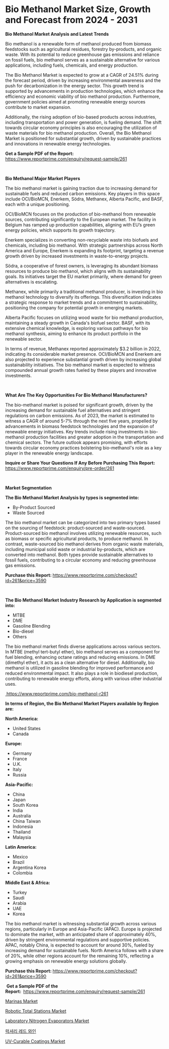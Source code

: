 <p><h1>Bio Methanol Market Size, Growth and Forecast from 2024 - 2031</h1></p><p><strong>Bio Methanol Market Analysis and Latest Trends</strong></p>
<p><p>Bio methanol is a renewable form of methanol produced from biomass feedstocks such as agricultural residues, forestry by-products, and organic waste. With its potential to reduce greenhouse gas emissions and reliance on fossil fuels, bio methanol serves as a sustainable alternative for various applications, including fuels, chemicals, and energy production.</p><p>The Bio Methanol Market is expected to grow at a CAGR of 24.51% during the forecast period, driven by increasing environmental awareness and the push for decarbonization in the energy sector. This growth trend is supported by advancements in production technologies, which enhance the efficiency and economic viability of bio methanol production. Furthermore, government policies aimed at promoting renewable energy sources contribute to market expansion.</p><p>Additionally, the rising adoption of bio-based products across industries, including transportation and power generation, is fueling demand. The shift towards circular economy principles is also encouraging the utilization of waste materials for bio methanol production. Overall, the Bio Methanol Market is positioned for substantial growth, driven by sustainable practices and innovations in renewable energy technologies.</p></p>
<p><strong>Get a Sample PDF of the Report:&nbsp;</strong> <a href="https://www.reportprime.com/enquiry/request-sample/261">https://www.reportprime.com/enquiry/request-sample/261</a></p>
<p>&nbsp;</p>
<p><strong>Bio Methanol Major Market Players</strong></p>
<p><p>The bio methanol market is gaining traction due to increasing demand for sustainable fuels and reduced carbon emissions. Key players in this space include OCI/BioMCN, Enerkem, Södra, Methanex, Alberta Pacific, and BASF, each with a unique positioning.</p><p>OCI/BioMCN focuses on the production of bio-methanol from renewable sources, contributing significantly to the European market. The facility in Belgium has ramped up production capabilities, aligning with EU’s green energy policies, which supports its growth trajectory.</p><p>Enerkem specializes in converting non-recyclable waste into biofuels and chemicals, including bio methanol. With strategic partnerships across North America and Europe, Enerkem is expanding its footprint, targeting a revenue growth driven by increased investments in waste-to-energy projects.</p><p>Södra, a cooperative of forest owners, is leveraging its abundant biomass resources to produce bio methanol, which aligns with its sustainability goals. Its initiatives target the EU market primarily, where demand for green alternatives is escalating.</p><p>Methanex, while primarily a traditional methanol producer, is investing in bio methanol technology to diversify its offerings. This diversification indicates a strategic response to market trends and a commitment to sustainability, positioning the company for potential growth in emerging markets.</p><p>Alberta Pacific focuses on utilizing wood waste for bio methanol production, maintaining a steady growth in Canada's biofuel sector. BASF, with its extensive chemical knowledge, is exploring various pathways for bio methanol synthesis, aiming to enhance its product portfolio in the renewable sector.</p><p>In terms of revenue, Methanex reported approximately $3.2 billion in 2022, indicating its considerable market presence. OCI/BioMCN and Enerkem are also projected to experience substantial growth driven by increasing global sustainability initiatives. The bio methanol market is expected to witness compounded annual growth rates fueled by these players and innovative investments.</p></p>
<p>&nbsp;</p>
<p><strong>What Are The Key Opportunities For Bio Methanol Manufacturers?</strong></p>
<p><p>The bio-methanol market is poised for significant growth, driven by the increasing demand for sustainable fuel alternatives and stringent regulations on carbon emissions. As of 2023, the market is estimated to witness a CAGR of around 5-7% through the next five years, propelled by advancements in biomass feedstock technologies and the expansion of renewable energy initiatives. Key trends include rising investments in bio-methanol production facilities and greater adoption in the transportation and chemical sectors. The future outlook appears promising, with efforts towards circular economy practices bolstering bio-methanol's role as a key player in the renewable energy landscape.</p></p>
<p><strong>Inquire or Share Your Questions If Any Before Purchasing This Report:</strong> <a href="https://www.reportprime.com/enquiry/pre-order/261">https://www.reportprime.com/enquiry/pre-order/261</a></p>
<p>&nbsp;</p>
<p><strong>Market Segmentation</strong></p>
<p><strong>The Bio Methanol Market Analysis by types is segmented into:</strong></p>
<p><ul><li>By-Product Sourced</li><li>Waste Sourced</li></ul></p>
<p><p>The bio methanol market can be categorized into two primary types based on the sourcing of feedstock: product-sourced and waste-sourced. Product-sourced bio methanol involves utilizing renewable resources, such as biomass or specific agricultural products, to produce methanol. In contrast, waste-sourced bio methanol derives from organic waste materials, including municipal solid waste or industrial by-products, which are converted into methanol. Both types provide sustainable alternatives to fossil fuels, contributing to a circular economy and reducing greenhouse gas emissions.</p></p>
<p><strong>Purchase this Report:&nbsp;</strong><a href="https://www.reportprime.com/checkout?id=261&price=3590">https://www.reportprime.com/checkout?id=261&price=3590</a></p>
<p>&nbsp;</p>
<p><strong>The Bio Methanol Market Industry Research by Application is segmented into:</strong></p>
<p><ul><li>MTBE</li><li>DME</li><li>Gasoline Blending</li><li>Bio-diesel</li><li>Others</li></ul></p>
<p><p>The bio methanol market finds diverse applications across various sectors. In MTBE (methyl tert-butyl ether), bio methanol serves as a component for fuel blending, enhancing octane ratings and reducing emissions. In DME (dimethyl ether), it acts as a clean alternative for diesel. Additionally, bio methanol is utilized in gasoline blending for improved performance and reduced environmental impact. It also plays a role in biodiesel production, contributing to renewable energy efforts, along with various other industrial uses.</p></p>
<p><a href="https://www.reportprime.com/bio-methanol-r261">&nbsp;https://www.reportprime.com/bio-methanol-r261</a></p>
<p><strong>In terms of Region, the Bio Methanol Market Players available by Region are:</strong></p>
<p>
    <p> <strong> North America: </strong>
        <ul>
            <li>United States</li>
            <li>Canada</li>
        </ul>
        </p> 
    <p> <strong> Europe: </strong>
        <ul>
            <li>Germany</li>
            <li>France</li>
            <li>U.K.</li>
            <li>Italy</li>
            <li>Russia</li>
        </ul>
        </p> 
    <p> <strong> Asia-Pacific: </strong>
        <ul>
            <li>China</li>
            <li>Japan</li>
            <li>South Korea</li>
            <li>India</li>
            <li>Australia</li>
            <li>China Taiwan</li>
            <li>Indonesia</li>
            <li>Thailand</li>
            <li>Malaysia</li>
        </ul>
        </p> 
    <p> <strong> Latin America: </strong>
        <ul>
            <li>Mexico</li>
            <li>Brazil</li>
            <li>Argentina Korea</li>
            <li>Colombia</li>
        </ul>
        </p> 
    <p> <strong> Middle East & Africa: </strong>
        <ul>
            <li>Turkey</li>
            <li>Saudi</li>
            <li>Arabia</li>
            <li>UAE</li>
            <li>Korea</li>
        </ul>
    </p>
    </p>
<p><p>The bio methanol market is witnessing substantial growth across various regions, particularly in Europe and Asia-Pacific (APAC). Europe is projected to dominate the market, with an anticipated share of approximately 40%, driven by stringent environmental regulations and supportive policies. APAC, notably China, is expected to account for around 30%, fueled by increasing demand for sustainable fuels. North America follows with a share of 20%, while other regions account for the remaining 10%, reflecting a growing emphasis on renewable energy solutions globally.</p></p>
<p><strong>Purchase this Report: </strong><a href="https://www.reportprime.com/checkout?id=261&price=3590">https://www.reportprime.com/checkout?id=261&price=3590</a></p>
<p>&nbsp;<strong>Get a Sample PDF of the Report:&nbsp;&nbsp;</strong><a href="https://www.reportprime.com/enquiry/request-sample/261">https://www.reportprime.com/enquiry/request-sample/261</a></p>
<p><strong></strong></p>
<p><p><a href="https://medium.com/@goldapearce28ryuytr/insights-into-the-marinas-market-size-which-is-expanding-with-a-9-5-cagr-from-2024-2031-8038695462bd">Marinas Market</a></p><p><a href="https://issuu.com/reportprime-2/docs/robotic-total-stations-market-size-_e49b8d8a7de115">Robotic Total Stations Market</a></p><p><a href="https://www.linkedin.com/pulse/charting-future-comprehensive-analysis-global-laboratory-hbvae?trackingId=2iNDGwEUSLqoJ1YAmVVZzA%3D%3D">Laboratory Nitrogen Evaporators Market</a></p><p><a href="https://medium.com/@kacrimipp/%EA%B8%80%EB%A1%9C%EB%B2%8C-%EB%9F%AD%EC%85%94%EB%A6%AC-%EB%A0%88%EB%93%9C-%EC%99%80%EC%9D%B8-%EC%8B%9C%EC%9E%A5-%EB%B6%80%EB%AC%B8-%EC%9C%A0%ED%98%95-%EC%9D%91%EC%9A%A9-%ED%94%84%EB%A1%9C%EA%B7%B8%EB%9E%A8-%EC%8B%9C%EC%9E%A5-%EC%B0%B8%EA%B0%80%EC%9E%90-%EC%A0%84%EB%9E%B5-%EC%A7%80%EC%97%AD-%EC%84%B1%EC%9E%A5-%EC%9D%B8%EC%82%AC%EC%9D%B4%ED%8A%B8-%EB%B0%8F-%ED%96%A5%ED%9B%84-%EC%A0%84%EB%A7%9D-2024-2031-325dc34fab7e">럭셔리 레드 와인</a></p><p><a href="https://www.linkedin.com/pulse/market-dynamics-future-trends-global-uv-curable-coatings-rd15e?trackingId=OUr%2BA4KiTKGCs%2FmzmwVkBg%3D%3D">UV-Curable Coatings Market</a></p></p>